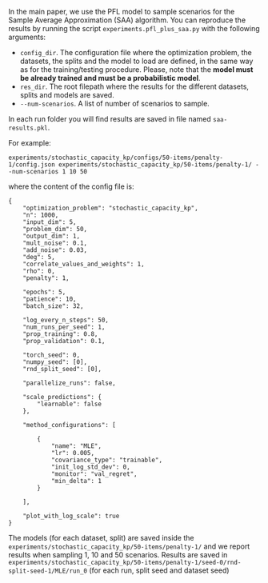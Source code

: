 In the main paper, we use the PFL model to sample scenarios for the Sample Average Approximation (SAA) algorithm. You 
can reproduce the results by running the script `experiments.pfl_plus_saa.py` with the following arguments:

* `config_dir`. The configuration file where the optimization problem, the datasets, the splits and the model to load 
                are defined, in the same way as for the training/testing procedure. Please, note that the **model must 
                be already trained and must be a probabilistic model**.
* `res_dir`. The root filepath where the results for the different datasets, splits and models are saved.
* `--num-scenarios`. A list of number of scenarios to sample.

In each run folder you will find results are saved in file named `saa-results.pkl`.

For example: 

`experiments/stochastic_capacity_kp/configs/50-items/penalty-1/config.json experiments/stochastic_capacity_kp/50-items/penalty-1/ --num-scenarios 1 10 50`

where the content of the config file is:

```
{
	"optimization_problem": "stochastic_capacity_kp",
	"n": 1000,
	"input_dim": 5,
	"problem_dim": 50,
	"output_dim": 1,
	"mult_noise": 0.1,
	"add_noise": 0.03,
	"deg": 5,
	"correlate_values_and_weights": 1,
	"rho": 0,
	"penalty": 1,

	"epochs": 5,
	"patience": 10,
	"batch_size": 32,

	"log_every_n_steps": 50,
	"num_runs_per_seed": 1,
	"prop_training": 0.8,
	"prop_validation": 0.1,

	"torch_seed": 0,
	"numpy_seed": [0],
	"rnd_split_seed": [0],

	"parallelize_runs": false,

	"scale_predictions": {
		"learnable": false
	},

	"method_configurations": [

		{
			"name": "MLE",
			"lr": 0.005,
			"covariance_type": "trainable",
			"init_log_std_dev": 0,
			"monitor": "val_regret",
			"min_delta": 1
		}

	],

	"plot_with_log_scale": true
}
```

The models (for each dataset, split) are saved inside the `experiments/stochastic_capacity_kp/50-items/penalty-1/` and
we report results when sampling 1, 10 and 50 scenarios.
Results are saved in `experiments/stochastic_capacity_kp/50-items/penalty-1/seed-0/rnd-split-seed-1/MLE/run_0` (for each run, split seed and dataset seed)
